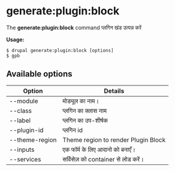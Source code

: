 # generate:plugin:block
The **generate:plugin:block** command प्लगिन खंड उत्पन्न करें

**Usage:**
```
$ drupal generate:plugin:block [options] 
$ gpb  
```

## Available options
Option | Details
-------|-------------
--module | मोड्यूल का नाम।
--class | प्लगिन का क्लास नाम
--label | प्लगिन का उप-शीर्षक
--plugin-id | प्लगिन id
--theme-region | Theme region to render Plugin Block
--inputs | एक फॉर्म के लिए आदानो को बनाएँ।
--services | सर्विसेज़ को container से लोड करें।
